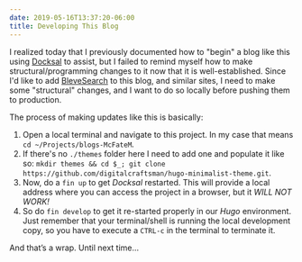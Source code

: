 ```yaml
---
date: 2019-05-16T13:37:20-06:00
title: Developing This Blog
---
```


I realized today that I previously documented how to "begin" a blog like this using [Docksal](https://docksal.io) to assist, but I failed to remind myself how to make structural/programming changes to it now that it is well-established.  Since I'd like to add [BleveSearch](https://blevesearch.com/) to this blog, and similar sites, I need to make some "structural" changes, and I want to do so locally before pushing them to production.  

The process of making updates like this is basically:

  1. Open a local terminal and navigate to this project.  In my case that means `cd ~/Projects/blogs-McFateM`.
  2. If there's no `./themes` folder here I need to add one and populate it like so: `mkdir themes && cd $_; git clone https://github.com/digitalcraftsman/hugo-minimalist-theme.git`.
  3. Now, do a `fin up` to get _Docksal_ restarted.  This will provide a local address where you can access the project in a browser, but it *WILL NOT WORK!*
  4. So do `fin develop` to get it re-started properly in our _Hugo_ environment.  Just remember that your terminal/shell is running the local development copy, so you have to execute a `CTRL-c` in the terminal to terminate it.

And that’s a wrap. Until next time…
